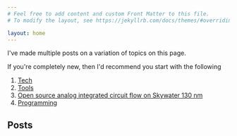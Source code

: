 ```yaml
---
# Feel free to add content and custom Front Matter to this file.
# To modify the layout, see https://jekyllrb.com/docs/themes/#overriding-theme-defaults

layout: home
---
```



I've made multiple posts on a variation of topics on this page.

If you're completely new, then I'd recommend you start with the following

1. [Tech](tech)
1. [Tools](tools)
1. [Open source analog integrated circuit flow on Skywater 130 nm](tutorial)
1. [Programming](programming)


## Posts
